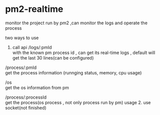 pm2-realtime
============

monitor the project run by pm2 ,can monitor the logs and operate the process

two ways to use

1. call api 
   /logs/:pmId    
    with the known pm process id , can get its real-time logs , default will get the last 30 lines(can be configured)
    
  /process/:pmId  
    get the process information (runnging status, memory, cpu usage)

 /os  
    get the os information from pm 
 
 /process/:processId  
      get the process(os process , not only process run by pm)  usage
2. use socket(not finished)
